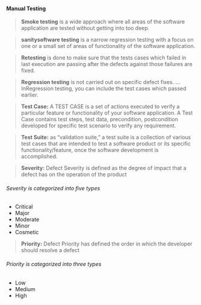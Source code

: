 #### Manual Testing

> <b>Smoke testing</b> is a wide approach where all areas of the software application are tested without getting into too deep.
 
> <b>sanitysoftware testing</b> is a narrow regression testing with a focus on one or a small set of areas of functionality of the software application.

> <b>Retesting</b> is done to make sure that the tests cases which failed in last execution are passing after the defects against those failures are fixed.

> <b>Regression testing</b> is not carried out on specific defect fixes. ... InRegression testing, you can include the test cases which passed earlier.


> <b>Test Case:</b> A TEST CASE is a set of actions executed to verify a particular feature or functionality of your software application. A Test Case contains test steps, test data, precondition, postcondition developed for specific test scenario to verify any requirement.


> <b>Test Suite:</b> as “validation suite,” a test suite is a collection of various test cases that are intended to test a software product or its specific functionality/feature, once the software development is accomplished.


> <b>Severity:</b> Defect Severity is defined as the degree of impact that a defect has on the operation of the product

###### Severity is categorized into five types
* Critical
* Major
* Moderate
* Minor
* Cosmetic


> <b>Priority:</b> Defect Priority has defined the order in which the developer should resolve a defect

###### Priority is categorized into three types
* Low
* Medium
* High
